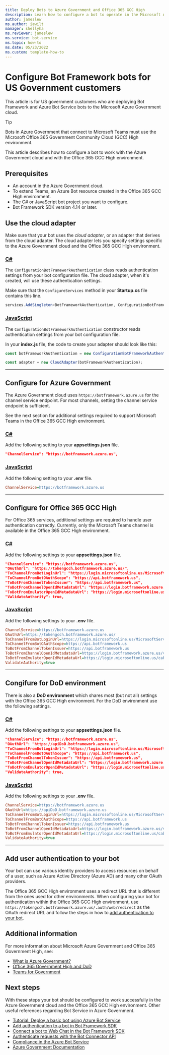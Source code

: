 ```yaml
---
title: Deploy Bots to Azure Government and Office 365 GCC High
description: Learn how to configure a bot to operate in the Microsoft Azure Government cloud and the Microsoft Office 365 Government Community Cloud (GCC) High environment.
author: jameslew
ms.author: iawilt
manager: shellyha
ms.reviewer: jameslew
ms.service: bot-service
ms.topic: how-to
ms.date: 05/23/2022
ms.custom: template-how-to
---
```


# Configure Bot Framework bots for US Government customers

This article is for US government customers who are deploying Bot Framework and Azure Bot Service bots to the Microsoft Azure Government cloud.

> [!TIP]
> Bots in Azure Government that connect to Microsoft Teams must use the Microsoft Office 365 Government Community Cloud (GCC) High environment.

This article describes how to configure a bot to work with the Azure Government cloud and with the Office 365 GCC High environment.

## Prerequisites

- An account in the Azure Government cloud.
- To extend Teams, an Azure Bot resource created in the Office 365 GCC High environment.
- The C# or JavaScript bot project you want to configure.
- Bot Framework SDK version 4.14 or later.

## Use the cloud adapter

Make sure that your bot uses the _cloud adapter_, or an adapter that derives from the cloud adapter.
The cloud adapter lets you specify settings specific to the Azure Government cloud and the Office 365 GCC High environment.

### [C#](#tab/csharp)

The `ConfigurationBotFrameworkAuthentication` class reads authentication settings from your bot configuration file.
The cloud adapter, when it's created, will use these authentication settings.

Make sure that the `ConfigureServices` method in your **Startup.cs** file contains this line.

```csharp
services.AddSingleton<BotFrameworkAuthentication, ConfigurationBotFrameworkAuthentication>();
```

### [JavaScript](#tab/javascript)

The `ConfigurationBotFrameworkAuthentication` constructor reads authentication settings from your bot configuration file.

In your **index.js** file, the code to create your adapter should look like this:

```javascript
const botFrameworkAuthentication = new ConfigurationBotFrameworkAuthentication(process.env);

const adapter = new CloudAdapter(botFrameworkAuthentication);
```

---

## Configure for Azure Government

The Azure Government cloud uses `https://botframework.azure.us` for the channel service endpoint.
For most channels, setting the channel service endpoint is sufficient.

See the next section for additional settings required to support Microsoft Teams in the Office 365 GCC High environment.

### [C#](#tab/csharp)

Add the following setting to your **appsettings.json** file.

```json
"ChannelService": "https://botframework.azure.us", 
```

### [JavaScript](#tab/javascript)

Add the following setting to your **.env** file.

```ini
ChannelService=https://botframework.azure.us
```

---

## Configure for Office 365 GCC High

For Office 365 services, additional settings are required to handle user authentication correctly.
Currently, only the Microsoft Teams channel is available in the Office 365 GCC High environment.

### [C#](#tab/csharp)

Add the following settings to your **appsettings.json** file.

```json
"ChannelService": "https://botframework.azure.us", 
"OAuthUrl": "https://tokengcch.botframework.azure.us/", 
"ToChannelFromBotLoginUrl": "https://login.microsoftonline.us/MicrosoftServices.onmicrosoft.us",
"ToChannelFromBotOAuthScope": "https://api.botframework.us", 
"ToBotFromChannelTokenIssuer": "https://api.botframework.us", 
"ToBotFromChannelOpenIdMetadataUrl": "https://login.botframework.azure.us/v1/.well-known/openidconfiguration",
"ToBotFromEmulatorOpenIdMetadataUrl": "https://login.microsoftonline.us/cab8a31a-1906-4287-a0d8-4eef66b95f6e/v2.0/.well-known/openid-configuration",
"ValidateAuthority": true,
```

### [JavaScript](#tab/javascript)

Add the following settings to your **.env** file.

```ini
ChannelService=https://botframework.azure.us
OAuthUrl=https://tokengcch.botframework.azure.us/
ToChannelFromBotLoginUrl=https://login.microsoftonline.us/MicrosoftServices.onmicrosoft.us
ToChannelFromBotOAuthScope=https://api.botframework.us
ToBotFromChannelTokenIssuer=https://api.botframework.us
ToBotFromChannelOpenIdMetadataUrl=https://login.botframework.azure.us/v1/.well-known/openidconfiguration
ToBotFromEmulatorOpenIdMetadataUrl=https://login.microsoftonline.us/cab8a31a-1906-4287-a0d8-4eef66b95f6e/v2.0/.well-known/openid-configuration
ValidateAuthority=true
```

---

## Congifure for DoD environment

There is also a **DoD environment** which shares most (but not all) settings with the Office 365 GCC High environment. For the DoD environment use the following settings.

### [C#](#tab/csharp)

Add the following settings to your **appsettings.json** file.

```json
"ChannelService": "https://botframework.azure.us", 
"OAuthUrl": "https://apiDoD.botframework.azure.us", 
"ToChannelFromBotLoginUrl": "https://login.microsoftonline.us/MicrosoftServices.onmicrosoft.us",
"ToChannelFromBotOAuthScope": "https://api.botframework.us", 
"ToBotFromChannelTokenIssuer": "https://api.botframework.us", 
"ToBotFromChannelOpenIdMetadataUrl": "https://login.botframework.azure.us/v1/.well-known/openidconfiguration",
"ToBotFromEmulatorOpenIdMetadataUrl": "https://login.microsoftonline.us/cab8a31a-1906-4287-a0d8-4eef66b95f6e/v2.0/.well-known/openid-configuration",
"ValidateAuthority": true,
```

### [JavaScript](#tab/javascript)

Add the following settings to your **.env** file.

```ini
ChannelService=https://botframework.azure.us
OAuthUrl=https://apiDoD.botframework.azure.us
ToChannelFromBotLoginUrl=https://login.microsoftonline.us/MicrosoftServices.onmicrosoft.us
ToChannelFromBotOAuthScope=https://api.botframework.us
ToBotFromChannelTokenIssuer=https://api.botframework.us
ToBotFromChannelOpenIdMetadataUrl=https://login.botframework.azure.us/v1/.well-known/openidconfiguration
ToBotFromEmulatorOpenIdMetadataUrl=https://login.microsoftonline.us/cab8a31a-1906-4287-a0d8-4eef66b95f6e/v2.0/.well-known/openid-configuration
ValidateAuthority=true
```

---

## Add user authentication to your bot

Your bot can use various identity providers to access resources on behalf of a user, such as Azure Active Directory (Azure AD) and many other OAuth providers.

The Office 365 GCC High environment uses a redirect URL that is different from the ones used for other environments.
When configuring your bot for authentication within the Office 365 GCC High environment, use `https://tokengcch.botframework.azure.us/.auth/web/redirect` as the OAuth redirect URL and follow the steps in how to [add authentication to your bot](v4sdk/bot-builder-authentication.md).

## Additional information

For more information about Microsoft Azure Government and Office 365 Government High, see:

- [What is Azure Government?](/azure/azure-government/documentation-government-welcome)
- [Office 365 Government High and DoD](/office365/servicedescriptions/office-365-platform-service-description/office-365-us-government/gcc-high-and-dod)
- [Teams for Government](/microsoftteams/expand-teams-across-your-org/teams-for-government-landing-page)

## Next steps

With these steps your bot should be configured to work successfully in the Azure Government cloud and the Office 365 GCC High environment.
Other useful references regarding Bot Service in Azure Government.

- [Tutorial: Deploy a basic bot using Azure Bot Service](tutorial-publish-a-bot.md)
- [Add authentication to a bot in Bot Framework SDK](v4sdk/bot-builder-authentication.md)
- [Connect a bot to Web Chat in the Bot Framework SDK](bot-service-channel-connect-webchat.md)
- [Authenticate requests with the Bot Connector API](rest-api/bot-framework-rest-connector-authentication.md)
- [Compliance in the Azure Bot Service](bot-service-compliance.md)
- [Azure Government Documentation](/azure/azure-government/)
